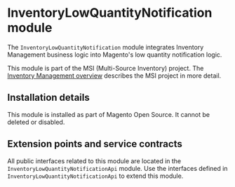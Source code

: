 # InventoryLowQuantityNotification module

The `InventoryLowQuantityNotification` module integrates Inventory Management business logic into Magento's low quantity notification logic.

This module is part of the MSI (Multi-Source Inventory) project. The 
[Inventory Management overview](https://devdocs.magento.com/guides/v2.3/inventory/index.html)
describes the MSI project in more detail.

## Installation details

This module is installed as part of Magento Open Source. It cannot be deleted or disabled.

## Extension points and service contracts

All public interfaces related to this module are located in the `InventoryLowQuantityNotificationApi` module. 
Use the interfaces defined in `InventoryLowQuantityNotificationApi` to extend this module.
